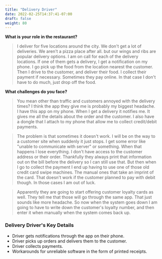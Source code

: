 ```yaml
---
title: "Delivery Driver"
date: 2022-02-25T14:37:41-07:00
draft: false
weight: 80
---
```


**What is your role in the restaurant?**

> I deliver for five locations around the city. We don't get a lot of deliveries. We aren't a pizza place after all. but our wings and ribs are popular delivery options. I am on call for each of the delivery locations. If one of them gets a delivery, I get a notification on my phone. I go pick up the food from the location nearest the customer. Then I drive to the customer, and deliver their food. I collect their payment if necessary. Sometimes they pay online. In  that case I don't have to do much, just drop off the food.

**What challenges do you face?**

> You mean other than traffic and customers annoyed with the delivery times? I think the app they give me is probably my biggest headache. I have this app on my phone. When I get a delivery it notifies me. It gives me all the details about the order and the customer. I also have a dongle that I attach to my phone that allow me to collect credit/debit payments.

> The problem is that sometimes it doesn't work. I will be on the way to a customer site when suddenly it just stops. I get some error like "unable to communicate with server" or something. When that happens I lose everything. I don't have access to the customer address or their order. Thankfully they always print that information out on the bill before the delivery so I can still use that. But then when I go to collect the payment I end up having to use one of those old credit card swipe machines. The manual ones that take an imprint of the card. That doesn't work if the customer  planned to pay with debit though. In those cases I am out of luck. 

> Apparently they are going to start offering customer loyalty cards as well. They tell me that those will go through the same app. That just sounds like more headache. So now when the system goes down I am going to have to write down the customer's loyalty number, and then enter it when manually when the system comes back up.

### Delivery Driver's Key Details

- Driver gets notifications through the app on their phone.
- Driver picks up orders and delivers them to the customer.
- Driver collects payments.
- Workarounds for unreliable software in the form of printed receipts.
